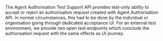 The Agent Authorisation Test Support API provides test-only ability to accept or reject an authorisation request created with Agent Authorisation API. In normal circumstances, this had to be done by the individual or organisation going through dedicated acceptance UI. For an external test environment, we provide two open test endpoints which conclude the authorisation request with the same effects as UI journey.